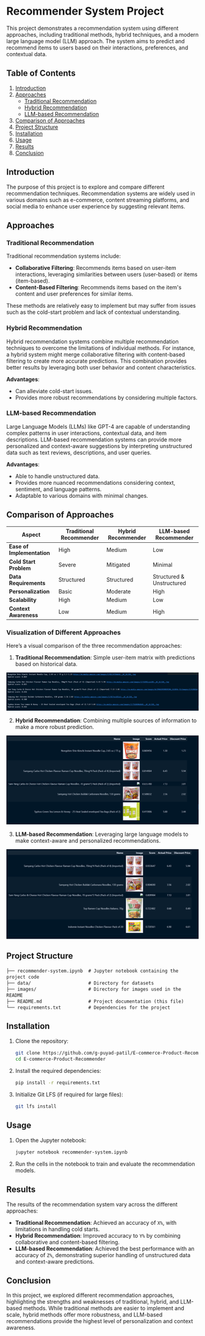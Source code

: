 # Recommender System Project

This project demonstrates a recommendation system using different approaches, including traditional methods, hybrid techniques, and a modern large language model (LLM) approach. The system aims to predict and recommend items to users based on their interactions, preferences, and contextual data.

## Table of Contents
1. [Introduction](#introduction)
2. [Approaches](#approaches)
    - [Traditional Recommendation](#traditional-recommendation)
    - [Hybrid Recommendation](#hybrid-recommendation)
    - [LLM-based Recommendation](#llm-based-recommendation)
3. [Comparison of Approaches](#comparison-of-approaches)
4. [Project Structure](#project-structure)
5. [Installation](#installation)
6. [Usage](#usage)
7. [Results](#results)
8. [Conclusion](#conclusion)

## Introduction

The purpose of this project is to explore and compare different recommendation techniques. Recommendation systems are widely used in various domains such as e-commerce, content streaming platforms, and social media to enhance user experience by suggesting relevant items.

## Approaches

### Traditional Recommendation

Traditional recommendation systems include:

- **Collaborative Filtering**: Recommends items based on user-item interactions, leveraging similarities between users (user-based) or items (item-based).
- **Content-Based Filtering**: Recommends items based on the item's content and user preferences for similar items.

These methods are relatively easy to implement but may suffer from issues such as the cold-start problem and lack of contextual understanding.

### Hybrid Recommendation

Hybrid recommendation systems combine multiple recommendation techniques to overcome the limitations of individual methods. For instance, a hybrid system might merge collaborative filtering with content-based filtering to create more accurate predictions. This combination provides better results by leveraging both user behavior and content characteristics.

**Advantages**:
- Can alleviate cold-start issues.
- Provides more robust recommendations by considering multiple factors.

### LLM-based Recommendation

Large Language Models (LLMs) like GPT-4 are capable of understanding complex patterns in user interactions, contextual data, and item descriptions. LLM-based recommendation systems can provide more personalized and context-aware suggestions by interpreting unstructured data such as text reviews, descriptions, and user queries.

**Advantages**:
- Able to handle unstructured data.
- Provides more nuanced recommendations considering context, sentiment, and language patterns.
- Adaptable to various domains with minimal changes.

## Comparison of Approaches

| Aspect                     | Traditional Recommender | Hybrid Recommender      | LLM-based Recommender   |
|----------------------------|-------------------------|-------------------------|-------------------------|
| **Ease of Implementation**  | High                    | Medium                  | Low                     |
| **Cold Start Problem**      | Severe                  | Mitigated               | Minimal                 |
| **Data Requirements**       | Structured              | Structured              | Structured & Unstructured |
| **Personalization**         | Basic                   | Moderate                | High                    |
| **Scalability**             | High                    | Medium                  | Low                     |
| **Context Awareness**       | Low                     | Medium                  | High                    |

### Visualization of Different Approaches

Here’s a visual comparison of the three recommendation approaches:

1. **Traditional Recommendation**: Simple user-item matrix with predictions based on historical data.

![Traditional Recommendation](./images/traditional-recommendation.png)

2. **Hybrid Recommendation**: Combining multiple sources of information to make a more robust prediction.

![Hybrid Recommendation](./images/result-of-hybrid.png)

3. **LLM-based Recommendation**: Leveraging large language models to make context-aware and personalized recommendations.

![LLM-based Recommendation](./images/results-of-llm-recommendation.png)

## Project Structure

```
├── recommender-system.ipynb  # Jupyter notebook containing the project code
├── data/                     # Directory for datasets
├── images/                   # Directory for images used in the README
├── README.md                 # Project documentation (this file)
└── requirements.txt          # Dependencies for the project
```

## Installation

1. Clone the repository:
   ```bash
   git clone https://github.com/g-puyad-patil/E-commerce-Product-Recommender.git
   cd E-commerce-Product-Recommender
   ```

2. Install the required dependencies:
   ```bash
   pip install -r requirements.txt
   ```

3. Initialize Git LFS (if required for large files):
   ```bash
   git lfs install
   ```

## Usage

1. Open the Jupyter notebook:
   ```bash
   jupyter notebook recommender-system.ipynb
   ```

2. Run the cells in the notebook to train and evaluate the recommendation models.

## Results

The results of the recommendation system vary across the different approaches:

- **Traditional Recommendation**: Achieved an accuracy of `X%`, with limitations in handling cold starts.
- **Hybrid Recommendation**: Improved accuracy to `Y%` by combining collaborative and content-based filtering.
- **LLM-based Recommendation**: Achieved the best performance with an accuracy of `Z%`, demonstrating superior handling of unstructured data and context-aware predictions.

## Conclusion

In this project, we explored different recommendation approaches, highlighting the strengths and weaknesses of traditional, hybrid, and LLM-based methods. While traditional methods are easier to implement and scale, hybrid methods offer more robustness, and LLM-based recommendations provide the highest level of personalization and context awareness.


